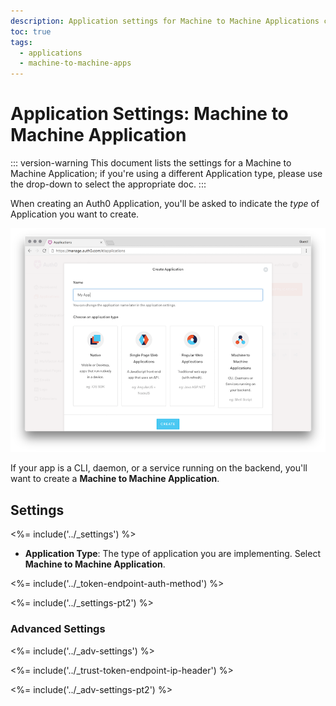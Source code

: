 ```yaml
---
description: Application settings for Machine to Machine Applications configured in Auth0
toc: true
tags:
  - applications
  - machine-to-machine-apps
---
```


# Application Settings: Machine to Machine Application

::: version-warning
This document lists the settings for a Machine to Machine Application; if you're using a different Application type, please use the drop-down to select the appropriate doc.
:::

When creating an Auth0 Application, you'll be asked to indicate the *type* of Application you want to create. 

![Window for selecting application type](/media/articles/clients/create-clients.png)

If your app is a CLI, daemon, or a service running on the backend, you'll want to create a **Machine to Machine Application**.

## Settings

<%= include('../_settings') %>

- **Application Type**: The type of application you are implementing. Select **Machine to Machine Application**.

<%= include('../_token-endpoint-auth-method') %>

<%= include('../_settings-pt2') %>

### Advanced Settings

<%= include('../_adv-settings') %>

<%= include('../_trust-token-endpoint-ip-header') %>

<%= include('../_adv-settings-pt2') %>
